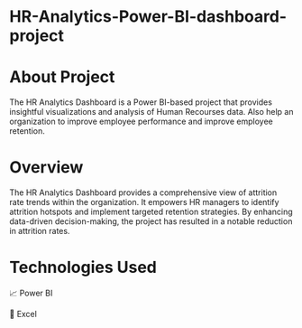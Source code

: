 # HR-Analytics-Power-BI-dashboard-project


# About Project 

The HR Analytics Dashboard is a Power BI-based project that provides insightful visualizations and analysis of Human Recourses data. Also help an organization to improve employee performance and improve employee retention. 


# Overview 

The HR Analytics Dashboard provides a comprehensive view of attrition rate trends within the organization. It empowers HR managers to identify attrition hotspots and implement targeted retention strategies. By enhancing data-driven decision-making, the project has resulted in a notable reduction in attrition rates.


# Technologies Used 

📈 Power BI

🔢 Excel




